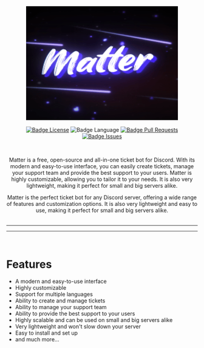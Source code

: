 <div align = center>

<img src=".github/resources/matter.gif" width="400" height="300" alt="banner">

<br>

<!-- ![Badge Workflow] -->
[![Badge License]][License]
![Badge Language]
[![Badge Pull Requests]][Pull Requests]
[![Badge Issues]][Issues]<br>

<br>

Matter is a free, open-source and all-in-one ticket bot for Discord. With its modern and easy-to-use interface, you can easily create tickets, manage your support team and provide the best support to your users. Matter is highly customizable, allowing you to tailor it to your needs. It is also very lightweight, making it perfect for small and big servers alike.

Matter is the perfect ticket bot for any Discord server, offering a wide range of features and customization options. It is also very lightweight and easy to use, making it perfect for small and big servers alike.
<br>
<br>

---

<!-- **[<kbd> <br> Install <br> </kbd>][Install]**
**[<kbd> <br> Quick Start <br> </kbd>][Quick Start]**
**[<kbd> <br> Configure <br> </kbd>][Configure]**
**[<kbd> <br> Contribute <br> </kbd>][Contribute]** -->

---

<br>

</div>

# Features

- A modern and easy-to-use interface
- Highly customizable
- Support for multiple languages
- Ability to create and manage tickets
- Ability to manage your support team
- Ability to provide the best support to your users
- Highly scalable and can be used on small and big servers alike
- Very lightweight and won't slow down your server
- Easy to install and set up
- and much more...

<br>
<br>

</div>

<!-- # Special Thanks

<br>

**[wlroots]** - *For powering Matter in the past*

**[tinywl]** - *For showing how 2 do stuff*

**[Sway]** - *For showing how 2 do stuff the overkill way*

**[Vivarium]** - *For showing how 2 do stuff the simple way*

**[dwl]** - *For showing how 2 do stuff the hacky way*

**[Wayfire]** - *For showing how 2 do some graphics stuff* -->

<!----------------------------------------------------------------------------->

<!-- [Configure]: https://wiki.Matter.org/Configuring/Configuring-Matter/ -->

[Pull Requests]: https://github.com/kaeeraa/Matter/pulls
[Issues]: https://github.com/kaeeraa/Matter/issues

<!-- [Contribute]: https://wiki.Matter.org/Contributing-and-Debugging/
[Install]: https://wiki.Matter.org/Getting-Started/Installation/
[Quick Start]: https://wiki.Matter.org/Getting-Started/Master-Tutorial/ -->
[License]: LICENSE

<!----------------------------------{ Thanks }--------------------------------->

<!-- [Vivarium]: https://github.com/inclement/vivarium
[WlRoots]: https://gitlab.freedesktop.org/wlroots/wlroots
[Wayfire]: https://github.com/WayfireWM/wayfire
[TinyWl]: https://gitlab.freedesktop.org/wlroots/wlroots/-/blob/master/tinywl/tinywl.c
[Sway]: https://github.com/swaywm/sway
[DWL]: https://codeberg.org/dwl/dwl -->

<!----------------------------------{ Images }--------------------------------->

<!-- [Preview A]: https://i.ibb.co/C1yTb0r/falf.png
[Preview B]: https://linfindel.github.io/cdn/Matter-preview-b.png
[Preview C]: https://i.ibb.co/B3GJg28/20221126-20h53m26s-grim.png -->

<!----------------------------------{ Badges }--------------------------------->

<!-- [Badge Workflow]: https://github.com/kaeeraa/Matter/actions/workflows/ci.yaml/badge.svg -->

[Badge Issues]: https://img.shields.io/github/issues/kaeeraa/Matter
[Badge Pull Requests]: https://img.shields.io/github/issues-pr/kaeeraa/Matter
[Badge Language]: https://img.shields.io/github/languages/top/kaeeraa/Matter
[Badge License]: https://img.shields.io/github/license/kaeeraa/Matter

<!-- actually stoled readme from https://github.com/kaeeraa/Matter , thanks u  -->
